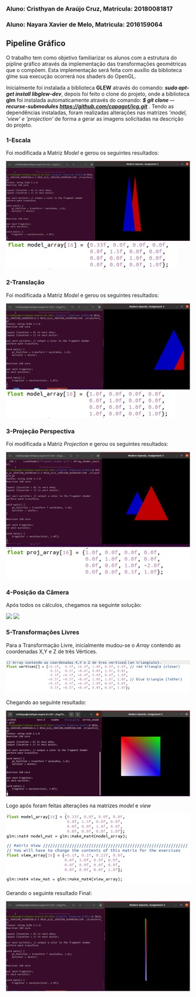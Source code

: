 ### Aluno: Cristhyan de Araújo Cruz,  Matrícula: 20180081817
### Aluno: Nayara Xavier de Melo,     Matricula: 2016159064

## Pipeline Gráfico

O trabalho tem como  objetivo familiarizar os alunos com a estrutura do pipline gráfico através da implementação das transformações geométricas que o compõem. Esta implementação será feita com auxílio da biblioteca glme sua execução ocorrerá nos shaders do OpenGL.

Inicialmente foi instalada a biblioteca **GLEW** através do comando: **_sudo apt-get install libglew-dev_**, depois foi feito o clone do projeto, onde a biblioteca **glm** foi instalada automaticamente através do comando: **_$ git clone --recurse-submodules https://github.com/capagot/icg.git_** . Tendo as dependências instaladas, foram realizadas alterações nas matrizes _'model, 'view' e 'projection'_ de forma a gerar as imagens solicitadas na descrição do projeto. 

### 1-Escala

Foi modificada a Matriz _Model_ e gerou os seguintes resultados:

![](https://github.com/Cristhyan-Cruz/ICG/blob/main/Trabalho_03/escala.png)
![](https://github.com/Cristhyan-Cruz/ICG/blob/main/Trabalho_03/escala1.png)

### 2-Translação

Foi modificada a Matriz _Model_ e gerou os seguintes resultados:

![](https://github.com/Cristhyan-Cruz/ICG/blob/main/Trabalho_03/transla%C3%A7%C3%A3o.png)
![](https://github.com/Cristhyan-Cruz/ICG/blob/main/Trabalho_03/transla%C3%A7%C3%A3o1.png)

### 3-Projeção Perspectiva

Foi modificada a Matriz _Projection_ e gerou os seguintes resultados:

![](https://github.com/Cristhyan-Cruz/ICG/blob/main/Trabalho_03/proje%C3%A7%C3%A3o.png)
![](https://github.com/Cristhyan-Cruz/ICG/blob/main/Trabalho_03/proje%C3%A7%C3%A3o1.png)

### 4-Posição da Câmera

Após todos os cálculos, chegamos na seguinte solução: 

![](https://github.com/Cristhyan-Cruz/ICG/blob/main/Trabalho_03/c%C3%A2mera.png)
![](https://github.com/Cristhyan-Cruz/ICG/blob/main/Trabalho_03/c%C3%A2mera1.png)

### 5-Transformações Livres

Para a Transformação Livre, inicialmente mudou-se o _Array_ contendo as coordenadas X,Y e Z de três Vértices. 

![](https://github.com/Cristhyan-Cruz/ICG/blob/main/Trabalho_03/livre.png)

Chegando ao seguinte resultado:

![](https://github.com/Cristhyan-Cruz/ICG/blob/main/Trabalho_03/livre1.png)

Logo após foram feitas alterações na matrizes _model_ e _view_

![](https://github.com/Cristhyan-Cruz/ICG/blob/main/Trabalho_03/livre2.png)

Gerando o seguinte resultado Final:

![](https://github.com/Cristhyan-Cruz/ICG/blob/main/Trabalho_03/livre3.png)










